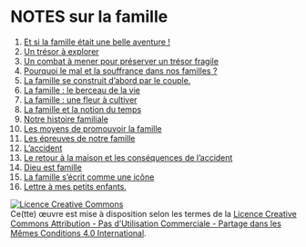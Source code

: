 NOTES sur la famille
====================


1. [Et si la famille était une belle aventure !](wiki/chap01)
2. [Un trésor à explorer](chap02.md)
3. [Un combat à mener pour préserver un trésor fragile](chap03.md)
4. [Pourquoi le mal et la souffrance dans nos familles ?](chap04.md)
5. [La famille se construit d’abord par le couple.](chap05.md)
6. [La famille : le berceau de la vie](chap06.md)
7. [La famille : une fleur à cultiver](chap07.md)
8. [La famille et la notion du temps](chap08.md)
9. [Notre histoire familiale](chap09.md)
10. [Les moyens de promouvoir la famille](chap10.md)
11. [Les épreuves de notre famille](chap11.md)
12. [L’accident](chap12.md)
13. [Le retour à la maison et les conséquences de l’accident](chap13.md)
14. [Dieu est famille](chap14.md)
15. [La famille s’écrit comme une icône](chap15.md)
16. [Lettre à mes petits enfants.](chap16.md)


<a rel="license" href="http://creativecommons.org/licenses/by-nc-sa/4.0/"><img alt="Licence Creative Commons" style="border-width:0" src="https://i.creativecommons.org/l/by-nc-sa/4.0/88x31.png" /></a><br />Ce(tte) œuvre est mise à disposition selon les termes de la <a rel="license" href="http://creativecommons.org/licenses/by-nc-sa/4.0/">Licence Creative Commons Attribution - Pas d’Utilisation Commerciale - Partage dans les Mêmes Conditions 4.0 International</a>.

